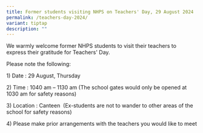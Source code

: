 ```yaml
---
title: Former students visiting NHPS on Teachers' Day, 29 August 2024
permalink: /teachers-day-2024/
variant: tiptap
description: ""
---
```

<p>We warmly welcome former NHPS students to visit their teachers to express
their gratitude for Teachers' Day.</p>
<p>Please note the following:</p>
<p>1) Date : 29 August, Thursday</p>
<p>2) Time : 1040 am – 1130 am (The school gates would only be opened at
1030 am for safety reasons)</p>
<p>3) Location : Canteen&nbsp; (Ex-students are not to wander to other areas
of the school for safety reasons)</p>
<p>4) Please make prior arrangements with the teachers you would like to
meet</p>